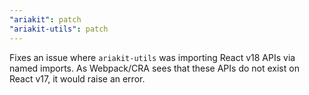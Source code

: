 ```yaml
---
"ariakit": patch
"ariakit-utils": patch
---
```


Fixes an issue where `ariakit-utils` was importing React v18 APIs via named imports. As Webpack/CRA sees that these APIs do not exist on React v17, it would raise an error.
